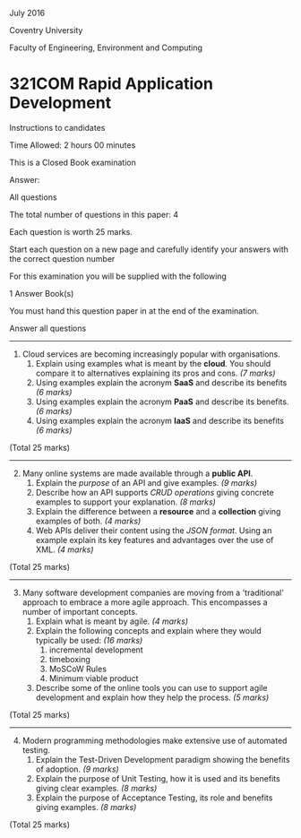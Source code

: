 
July 2016

Coventry University

Faculty of Engineering, Environment and Computing

# 321COM Rapid Application Development

Instructions to candidates

Time Allowed: 2 hours 00 minutes

This is a Closed Book examination

Answer:

All questions

The total number of questions in this paper: 4

Each question is worth 25 marks.

Start each question on a new page and carefully identify your answers with the correct question number

For this examination you will be supplied with the following

1 Answer Book(s)

You must hand this question paper in at the end of the examination.

Answer all questions

----

1. Cloud services are becoming increasingly popular with organisations.
    1. Explain using examples what is meant by the **cloud**. You should compare it to alternatives explaining its pros and cons. _(7 marks)_
    2. Using examples explain the acronym **SaaS** and describe its benefits _(6 marks)_
    3. Using examples explain the acronym **PaaS** and describe its benefits. _(6 marks)_
    4. Using examples explain the acronym **IaaS** and describe its benefits _(6 marks)_

(Total 25 marks)

----

2. Many online systems are made available through a **public API**.
    1. Explain the _purpose_ of an API and give examples. _(9 marks)_
    2. Describe how an API supports _CRUD operations_ giving concrete examples to support your explanation. _(8 marks)_
    3. Explain the difference between a **resource** and a **collection** giving examples of both. _(4 marks)_
    4. Web APIs deliver their content using the _JSON format_. Using an example explain its key features and advantages over the use of XML. _(4 marks)_

(Total 25 marks)

----

3. Many software development companies are moving from a 'traditional' approach to embrace a more agile approach. This encompasses a number of important concepts.
    1. Explain what is meant by agile. _(4 marks)_
    2. Explain the following concepts and explain where they would typically be used: _(16 marks)_
        1. incremental development
        2. timeboxing
        3. MoSCoW Rules
        4. Minimum viable product
    3. Describe some of the online tools you can use to support agile development and explain how they help the process. _(5 marks)_

(Total 25 marks)

----

4. Modern programming methodologies make extensive use of automated testing.
    1. Explain the Test-Driven Development paradigm showing the benefits of adoption. _(9 marks)_
    2. Explain the purpose of Unit Testing, how it is used and its benefits giving clear examples. _(8 marks)_
    3. Explain the purpose of Acceptance Testing, its role and benefits giving examples. _(8 marks)_

(Total 25 marks)